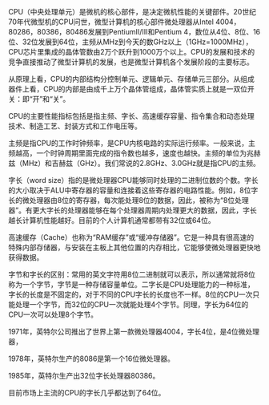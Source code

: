 CPU（中央处理单元）是微机的核心部件，是决定微机性能的关键部件。20世纪70年代微型机的CPU问世，微型计算机的核心部件微处理器从Intel 4004，80286，80386，80486发展到PentiumⅡ/Ⅲ和Pentium 4，数位从4位、8位、16位、32位发展到64位，主频从MHz到今天的数GHz以上（1GHz=1000MHz），CPU芯片里集成的晶体管数由2万个跃升到1000万个以上。CPU的发展和技术的竞争直接推动了微型计算机的发展，也是微型计算机各个发展阶段的主要标志。

从原理上看，CPU的内部结构分控制单元、逻辑单元、存储单元三部分。从组成器件上看，CPU的内部是由成千上万个晶体管组成，晶体管实质上就是一双位开关：即“开”和“关”。

CPU的主要性能指标包括是指主频、字长、高速缓存容量、指令集合和动态处理技术、制造工艺、封装方式和工作电压等。

主频是指CPU的工作时钟频率，是CPU内核电路的实际运行频率。一般来说，主频越高，一个时钟周期里面完成的指令数也越多，速度也越快。主频的单位为兆赫兹（MHz）和吉赫兹（GHz）。我们常说的2.8GHz、3.0GHz就是指CPU的主频。

字长（word size）指的是微处理器CPU能够同时处理的二进制位数的个数。字长的大小取决于ALU中寄存器的容量和连接着这些寄存器的电路性能。例如，8位字长的微处理器由8位的寄存器，每次能处理8位的数据，因此，被称为“8位处理器”。有更大字长的处理器能够在每个处理器周期内处理更大的数据，因此，字长越长计算机性能越好。目前的个人计算机通常都带有32位或64位。

高速缓存（Cache）也称为“RAM缓存”或“缓冲存储器”。它是一种具有很高速的特殊内部存储器，与安装在主板上其他位置的内存相比，它能够使微处理器更快地获得数据。

字节和字长的区别：常用的英文字符用8位二进制就可以表示，所以通常就将8位称为一个字节，字节是一种存储容量单位。二字长是CPU处理能力的一种标准，字长的长度是不固定的，对于不同的CPU字长的长度也不一样。8位的CPU一次只能处理一个字节，而32位的CPU一次就能处理4个字节。同理，字长为64位的CPU一次可以处理8个字节。

1971年，英特尔公司推出了世界上第一款微处理器4004，字长4位，是4位微处理器，

1978年，英特尔生产的8086是第一个16位微处理器。

1985年，英特尔生产出32位字长处理器80386。

目前市场上主流的CPU的字长几乎都达到了64位。


